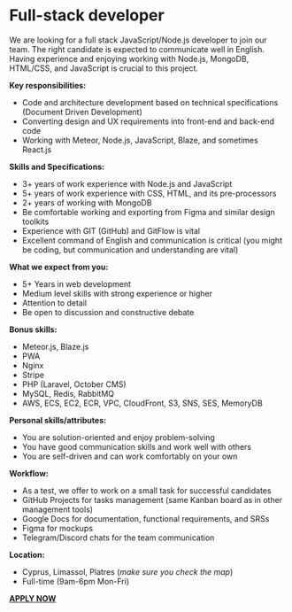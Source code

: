 # Full-stack developer

We are looking for a full stack JavaScript/Node.js developer to join our team. The right candidate is expected to communicate well in English. Having experience and enjoying working with Node.js, MongoDB, HTML/CSS, and JavaScript is crucial to this project.

__Key responsibilities:__

- Code and architecture development based on technical specifications (Document Driven Development)
- Converting design and UX requirements into front-end and back-end code
- Working with Meteor, Node.js, JavaScript, Blaze, and sometimes React.js

__Skills and Specifications:__

- 3+ years of work experience with Node.js and JavaScript
- 5+ years of work experience with CSS, HTML, and its pre-processors
- 2+ years of working with MongoDB
- Be comfortable working and exporting from Figma and similar design toolkits
- Experience with GIT (GitHub) and GitFlow is vital
- Excellent command of English and communication is critical (you might be coding, but communication and understanding are vital)

__What we expect from you:__

- 5+ Years in web development
- Medium level skills with strong experience or higher
- Attention to detail
- Be open to discussion and constructive debate

__Bonus skills:__

- Meteor.js, Blaze.js
- PWA
- Nginx
- Stripe
- PHP (Laravel, October CMS)
- MySQL, Redis, RabbitMQ
- AWS, ECS, EC2, ECR, VPC, CloudFront, S3, SNS, SES, MemoryDB

__Personal skills/attributes:__

- You are solution-oriented and enjoy problem-solving
- You have good communication skills and work well with others
- You are self-driven and can work comfortably on your own

__Workflow:__

- As a test, we offer to work on a small task for successful candidates
- GitHub Projects for tasks management (same Kanban board as in other management tools)
- Google Docs for documentation, functional requirements, and SRSs
- Figma for mockups
- Telegram/Discord chats for the team communication

__Location:__

- Cyprus, Limassol, Platres (*make sure you check the map*)
- Full-time (9am-6pm Mon-Fri)

__[APPLY NOW](https://docs.google.com/forms/d/e/1FAIpQLSeiyr2WwIY794XK80oD8IUSaHM-I9qm0f0YZPUdchMD8IWjJw/viewform)__

